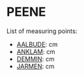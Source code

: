 # PEENE

List of measuring points:

* [AALBUDE](./AALBUDE): <Value topic="rivers/pegel-online/PEENE/AALBUDE/measurementValue"/> cm
* [ANKLAM](./ANKLAM): <Value topic="rivers/pegel-online/PEENE/ANKLAM/measurementValue"/> cm
* [DEMMIN](./DEMMIN): <Value topic="rivers/pegel-online/PEENE/DEMMIN/measurementValue"/> cm
* [JARMEN](./JARMEN): <Value topic="rivers/pegel-online/PEENE/JARMEN/measurementValue"/> cm
